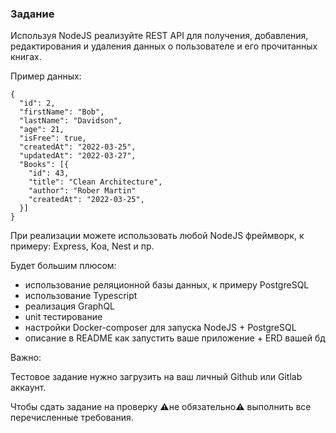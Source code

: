### Задание

Используя NodeJS реализуйте REST API для получения, добавления, редактирования и удаления данных о пользователе и его прочитанных книгах.

Пример данных:
```
{
  "id": 2,
  "firstName": "Bob",
  "lastName": "Davidson",
  "age": 21,
  "isFree": true,
  "createdAt": "2022-03-25",
  "updatedAt": "2022-03-27",
  "Books": [{
    "id": 43,
    "title": "Clean Architecture",
    "author": "Rober Martin"
    "createdAt": "2022-03-25",
  }]
}
```

При реализации можете использовать любой NodeJS фреймворк, к примеру: Express, Koa, Nest и пр.

Будет большим плюсом:
 + использование реляционной базы данных, к примеру PostgreSQL
 + использование Typescript
 + реализация GraphQL
 + unit тестирование
 + настройки Docker-composer для запуска NodeJS + PostgreSQL
 + описание в README как запустить ваше приложение + ERD вашей бд

Важно:

Тестовое задание нужно загрузить на ваш личный Github или Gitlab аккаунт.

Чтобы сдать задание на проверку ⚠️не обязательно⚠️ выполнить все перечисленные требования.